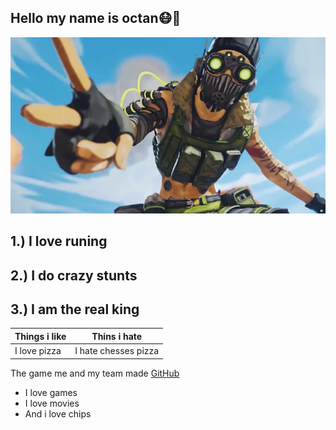 ## Hello my name is octan:mask::metal:
![](frustrating-apex-legends-glitch-makes-octane-jump-endlessly.jpg)
## 1.) I love runing
## 2.) I do crazy stunts
## 3.) I am the real king
Things i like | Thins i hate
------------ | -------------
I love pizza  | I hate chesses pizza

The game me and my team made [GitHub](https://studio.code.org/projects/applab/GynH--d0vwPLvaIIE6-MmeEm4Op7G-kjyx1iM_G958s/edit)
* I love games
* I love movies
* And i love chips
